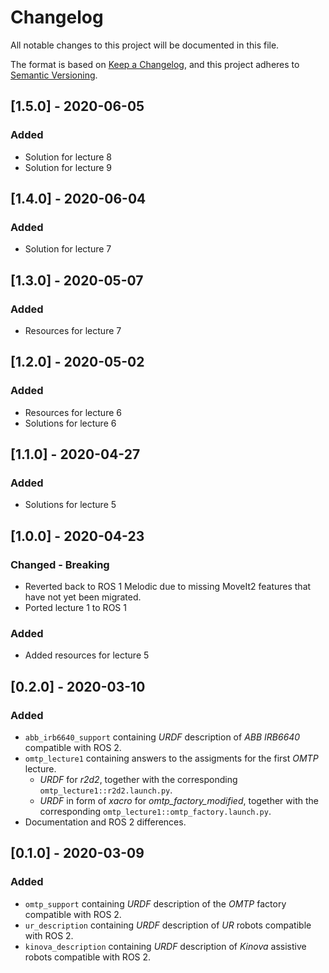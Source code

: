 # Changelog
All notable changes to this project will be documented in this file.

The format is based on [Keep a Changelog](https://keepachangelog.com/en/1.0.0),
and this project adheres to [Semantic Versioning](https://semver.org/spec/v2.0.0.html).

## [1.5.0] - 2020-06-05
### Added
- Solution for lecture 8
- Solution for lecture 9

## [1.4.0] - 2020-06-04
### Added
- Solution for lecture 7

## [1.3.0] - 2020-05-07
### Added
- Resources for lecture 7

## [1.2.0] - 2020-05-02
### Added
- Resources for lecture 6
- Solutions for lecture 6

## [1.1.0] - 2020-04-27
### Added
- Solutions for lecture 5

## [1.0.0] - 2020-04-23
### Changed - Breaking
- Reverted back to ROS 1 Melodic due to missing MoveIt2 features that have not yet been migrated.
- Ported lecture 1 to ROS 1
### Added
- Added resources for lecture 5

## [0.2.0] - 2020-03-10
### Added
- `abb_irb6640_support` containing *URDF* description of *ABB IRB6640* compatible with ROS 2.
- `omtp_lecture1` containing answers to the assigments for the first *OMTP* lecture.
  - *URDF* for *r2d2*, together with the corresponding `omtp_lecture1::r2d2.launch.py`.
  - *URDF* in form of *xacro* for *omtp_factory_modified*, together with the corresponding `omtp_lecture1::omtp_factory.launch.py`.
- Documentation and ROS 2 differences.

## [0.1.0] - 2020-03-09
### Added
- `omtp_support` containing *URDF* description of the *OMTP* factory compatible with ROS 2.
- `ur_description` containing *URDF* description of *UR* robots compatible with ROS 2.
- `kinova_description` containing *URDF* description of *Kinova* assistive robots compatible with ROS 2.
